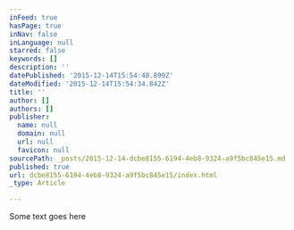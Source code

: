 ```yaml
---
inFeed: true
hasPage: true
inNav: false
inLanguage: null
starred: false
keywords: []
description: ''
datePublished: '2015-12-14T15:54:48.899Z'
dateModified: '2015-12-14T15:54:34.842Z'
title: ''
author: []
authors: []
publisher:
  name: null
  domain: null
  url: null
  favicon: null
sourcePath: _posts/2015-12-14-dcbe8155-6194-4eb8-9324-a9f5bc845e15.md
published: true
url: dcbe8155-6194-4eb8-9324-a9f5bc845e15/index.html
_type: Article

---
```

Some text goes here